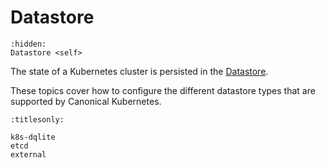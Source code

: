 # Datastore

```{toctree}
:hidden:
Datastore <self>
```

The state of a Kubernetes cluster is persisted in the [Datastore][].

These topics cover how to configure the different datastore types that are
supported by Canonical Kubernetes.

```{toctree}
:titlesonly:

k8s-dqlite
etcd
external
```

<!-- LINKS -->

[Datastore]: /snap/explanation/datastore/index
